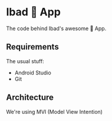# Ibad 🤖 App

The code behind Ibad's awesome 🤖 App.

## Requirements

The usual stuff:

- Android Studio
- Git

## Architecture

We're using MVI (Model View Intention)
